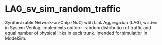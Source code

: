 LAG_sv_sim_random_traffic
=========================

Synthesizable Network-on-Chip (NoC) with Link Aggregation (LAG), written in System Verilog. Implements uniform-random distribution of traffic and equal number of physical links in each trunk. Intended for simulation in ModelSim.
